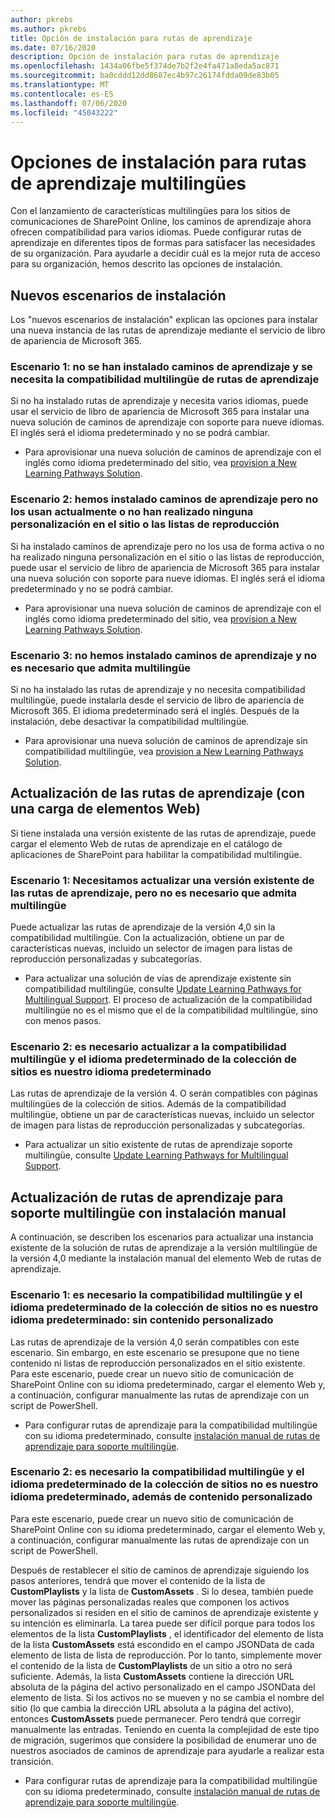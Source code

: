 ```yaml
---
author: pkrebs
ms.author: pkrebs
title: Opción de instalación para rutas de aprendizaje
ms.date: 07/16/2020
description: Opción de instalación para rutas de aprendizaje
ms.openlocfilehash: 1434a06fbe5f374de7b2f2e4fa471a8eda5ac871
ms.sourcegitcommit: ba0cddd12dd8687ec4b97c26174fdda09de83b05
ms.translationtype: MT
ms.contentlocale: es-ES
ms.lasthandoff: 07/06/2020
ms.locfileid: "45043222"
---
```

# <a name="setup-options-for-multilingual-learning-pathways"></a>Opciones de instalación para rutas de aprendizaje multilingües
Con el lanzamiento de características multilingües para los sitios de comunicaciones de SharePoint Online, los caminos de aprendizaje ahora ofrecen compatibilidad para varios idiomas. Puede configurar rutas de aprendizaje en diferentes tipos de formas para satisfacer las necesidades de su organización. Para ayudarle a decidir cuál es la mejor ruta de acceso para su organización, hemos descrito las opciones de instalación. 

## <a name="new-install-scenarios"></a>Nuevos escenarios de instalación
Los "nuevos escenarios de instalación" explican las opciones para instalar una nueva instancia de las rutas de aprendizaje mediante el servicio de libro de apariencia de Microsoft 365. 

### <a name="scenario-1-we-have-not-installed-learning-pathways-and-need-learning-pathways-multilingual-support"></a>Escenario 1: no se han instalado caminos de aprendizaje y se necesita la compatibilidad multilingüe de rutas de aprendizaje 
Si no ha instalado rutas de aprendizaje y necesita varios idiomas, puede usar el servicio de libro de apariencia de Microsoft 365 para instalar una nueva solución de caminos de aprendizaje con soporte para nueve idiomas. El inglés será el idioma predeterminado y no se podrá cambiar. 
- Para aprovisionar una nueva solución de caminos de aprendizaje con el inglés como idioma predeterminado del sitio, vea [provision a New Learning Pathways Solution](custom_provision.md).

### <a name="scenario-2-we-installed-learning-pathways-but-arent-currently-using-it-andor-havent-made-any-customization-to-the-site-or-playlists"></a>Escenario 2: hemos instalado caminos de aprendizaje pero no los usan actualmente o no han realizado ninguna personalización en el sitio o las listas de reproducción 
Si ha instalado caminos de aprendizaje pero no los usa de forma activa o no ha realizado ninguna personalización en el sitio o las listas de reproducción, puede usar el servicio de libro de apariencia de Microsoft 365 para instalar una nueva solución con soporte para nueve idiomas. El inglés será el idioma predeterminado y no se podrá cambiar. 
- Para aprovisionar una nueva solución de caminos de aprendizaje con el inglés como idioma predeterminado del sitio, vea [provision a New Learning Pathways Solution](custom_provision.md).

### <a name="scenario-3-we-havent-installed-learning-pathways-and-dont-need-multilingual-support"></a>Escenario 3: no hemos instalado caminos de aprendizaje y no es necesario que admita multilingüe 
Si no ha instalado las rutas de aprendizaje y no necesita compatibilidad multilingüe, puede instalarla desde el servicio de libro de apariencia de Microsoft 365. El idioma predeterminado será el inglés. Después de la instalación, debe desactivar la compatibilidad multilingüe. 
- Para aprovisionar una nueva solución de caminos de aprendizaje sin compatibilidad multilingüe, vea [provision a New Learning Pathways Solution](custom_provision.md).

## <a name="update-learning-pathways-with-a-web-part-upload-scenarios"></a>Actualización de las rutas de aprendizaje (con una carga de elementos Web)
Si tiene instalada una versión existente de las rutas de aprendizaje, puede cargar el elemento Web de rutas de aprendizaje en el catálogo de aplicaciones de SharePoint para habilitar la compatibilidad multilingüe. 

### <a name="scenario-1-we-need-to-upgrade-an-existing-version-of-learning-pathways-but-dont-need-multilingual-support"></a>Escenario 1: Necesitamos actualizar una versión existente de las rutas de aprendizaje, pero no es necesario que admita multilingüe
Puede actualizar las rutas de aprendizaje de la versión 4,0 sin la compatibilidad multilingüe. Con la actualización, obtiene un par de características nuevas, incluido un selector de imagen para listas de reproducción personalizadas y subcategorías. 

- Para actualizar una solución de vías de aprendizaje existente sin compatibilidad multilingüe, consulte [Update Learning Pathways for Multilingual Support](custom_update.md). El proceso de actualización de la compatibilidad multilingüe no es el mismo que el de la compatibilidad multilingüe, sino con menos pasos. 

### <a name="scenario-2-we-need-to-upgrade-to-multilingual-support-and-the-default-language-of-the-site-collection-is-our-default-language"></a>Escenario 2: es necesario actualizar a la compatibilidad multilingüe y el idioma predeterminado de la colección de sitios es nuestro idioma predeterminado
Las rutas de aprendizaje de la versión 4. O serán compatibles con páginas multilingües de la colección de sitios. Además de la compatibilidad multilingüe, obtiene un par de características nuevas, incluido un selector de imagen para listas de reproducción personalizadas y subcategorías. 
- Para actualizar un sitio existente de rutas de aprendizaje soporte multilingüe, consulte [Update Learning Pathways for Multilingual Support](custom_update.md). 

## <a name="update-learning-pathways-for-multilingual-support-with-manual-install"></a>Actualización de rutas de aprendizaje para soporte multilingüe con instalación manual 
A continuación, se describen los escenarios para actualizar una instancia existente de la solución de rutas de aprendizaje a la versión multilingüe de la versión 4,0 mediante la instalación manual del elemento Web de rutas de aprendizaje. 

### <a name="scenario-1-we-need-multilingual-support-and-the-default-language-of-the-site-collection-is-not-our-default-language--no-custom-content"></a>Escenario 1: es necesario la compatibilidad multilingüe y el idioma predeterminado de la colección de sitios no es nuestro idioma predeterminado: sin contenido personalizado 
Las rutas de aprendizaje de la versión 4,0 serán compatibles con este escenario. Sin embargo, en este escenario se presupone que no tiene contenido ni listas de reproducción personalizados en el sitio existente. Para este escenario, puede crear un nuevo sitio de comunicación de SharePoint Online con su idioma predeterminado, cargar el elemento Web y, a continuación, configurar manualmente las rutas de aprendizaje con un script de PowerShell. 
- Para configurar rutas de aprendizaje para la compatibilidad multilingüe con su idioma predeterminado, consulte [instalación manual de rutas de aprendizaje para soporte multilingüe](custom_manualsetup.md).

### <a name="scenario-2-we-need-multilingual-support-and-the-default-language-of-the-site-collection-is-not-our-default-language--plus-we-have-custom-content"></a>Escenario 2: es necesario la compatibilidad multilingüe y el idioma predeterminado de la colección de sitios no es nuestro idioma predeterminado, además de contenido personalizado 
Para este escenario, puede crear un nuevo sitio de comunicación de SharePoint Online con su idioma predeterminado, cargar el elemento Web y, a continuación, configurar manualmente las rutas de aprendizaje con un script de PowerShell. 

Después de restablecer el sitio de caminos de aprendizaje siguiendo los pasos anteriores, tendrá que mover el contenido de la lista de **CustomPlaylists** y la lista de **CustomAssets** . Si lo desea, también puede mover las páginas personalizadas reales que componen los activos personalizados si residen en el sitio de caminos de aprendizaje existente y su intención es eliminarla. La tarea puede ser difícil porque para todos los elementos de la lista **CustomPlaylists** , el identificador del elemento de lista de la lista **CustomAssets** está escondido en el campo JSONData de cada elemento de lista de lista de reproducción. Por lo tanto, simplemente mover el contenido de la lista de **CustomPlaylists** de un sitio a otro no será suficiente. Además, la lista **CustomAssets** contiene la dirección URL absoluta de la página del activo personalizado en el campo JSONData del elemento de lista. Si los activos no se mueven y no se cambia el nombre del sitio (lo que cambia la dirección URL absoluta a la página del activo), entonces **CustomAssets** puede permanecer. Pero tendrá que corregir manualmente las entradas. Teniendo en cuenta la complejidad de este tipo de migración, sugerimos que considere la posibilidad de enumerar uno de nuestros asociados de caminos de aprendizaje para ayudarle a realizar esta transición.
- Para configurar rutas de aprendizaje para la compatibilidad multilingüe con su idioma predeterminado, consulte [instalación manual de rutas de aprendizaje para soporte multilingüe](custom_manualsetup.md).